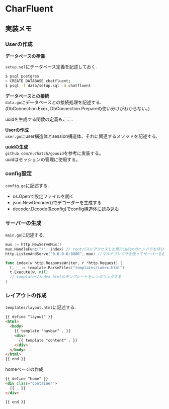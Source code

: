 # CharFluent

## 実装メモ

### Userの作成

**データベースの準備**  

`setup.sql`にデータベース定義を記述しておく.  

```bash
$ psql postgres
> CREATE DATABASE chatfluent;
$ psql -f data/setup.sql -d chatfluent
```

**データベースとの接続**  
`data.go`にデータベースとの接続処理を記述する.  
(DbConnection.Exex, DbConnection.Prepareの使い分けがわからない。)  

uuidを生成する関数の定義もここ.  


**Userの作成**  
`user.go`にuser構造体とsession構造体、それに関連するメソッドを記述する.  


**uuidの生成**  
`github.com/nu7hatch/gouuid`を参考に実装する。  
uuidはセッションの管理に使用する。  


### config設定

`config.go`に記述する.  
- os.Openで設定ファイルを開く
- json.NewDecoder()でデコーダーを生成する
- decoder.Decode(&config)でconfig構造体に読み込む

### サーバーの生成
`main.go`に記述する.  

```go
mux := http.NewServeMux()
mux.HandleFunc("/", index) // rootパスにアクセスした際にindexのハンドラを呼び出す
http.ListenAndServe("0.0.0.0:8080", mux) //マルチプレクサを使ってサーバーを起動

func index(w http.ResponseWriter, r *http.Request) {
  t, _ := template.ParseFiles("templates/index.html")
  t.Execute(w, nil)
  // templates/index.htmlのテンプレートをレンダリングする
}

```

### レイアウトの作成

`templates/layout.html`に記述する.  

```html
{{ define "layout" }}
<html>
  <body>
    {{ template "navbar" . }}
    <div>
      {{ template "content" . }}
    </div>
  </body>
</html>
{{ end }}
```


homeページの作成  
```html
{{ define "home" }}
<div class="container">
  {{ . }}
</div>

{{ end }}
```


